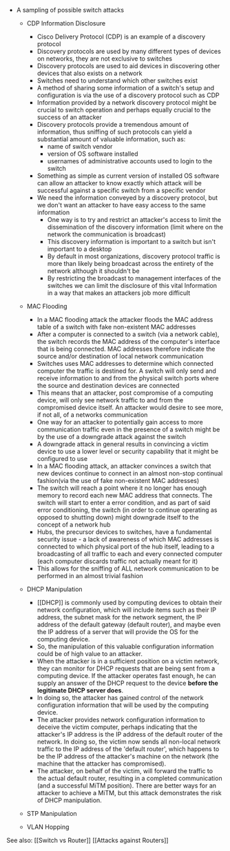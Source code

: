 - A sampling of possible switch attacks
	- CDP Information Disclosure
		- Cisco Delivery Protocol (CDP) is an example of a discovery protocol
		- Discovery protocols are used by many different types of devices on networks, they are not exclusive to switches
		- Discovery protocols are used to aid devices in discovering other devices that also exists on a network 
		- Switches need to understand which other switches exist
		- A method of sharing some information of a switch's setup and configuration is via the use of a discovery protocol such as CDP
		- Information provided by a network discovery protocol might be crucial to switch operation and perhaps equally crucial to the success of an attacker
		- Discovery protocols provide a tremendous amount of information, thus sniffing of such protocols can yield a substantial amount of valuable information, such as:
			- name of switch vendor
			- version of OS software installed
			- usernames of administrative accounts used to login to the switch
		- Something as simple as current version of installed OS software can allow an attacker to know exactly which attack will be successful against a specific switch from a specific vendor
		- We need the information conveyed by a discovery protocol, but we don't want an attacker to have easy access to the same information
			- One way is to try and restrict an attacker's access to limit the dissemination of the discovery information (limit where on the network the communication is broadcast)
			- This discovery information is important to a switch but isn't important to a desktop
			- By default in most organizations, discovery protocol traffic is more than likely being broadcast across the entirety of the network although it shouldn't be
			- By restricting the broadcast to management interfaces of the switches we can limit the disclosure of this vital Information in a way that makes an attackers job more difficult
			  
	- MAC Flooding
		- In a MAC flooding attack the attacker floods the MAC address table of a switch with fake non-existent MAC addresses
		- After a computer is connected to a switch (via a network cable), the switch records the MAC address of the computer's interface that is being connected. MAC addresses therefore indicate the source and/or destination of local network communication
		- Switches uses MAC addresses to determine which connected computer the traffic is destined for. A switch will only send and receive information to and from the physical switch ports where the source and destination devices are connected
		- This means that an attacker, post compromise of a computing device, will only see network traffic to and from the compromised device itself. An attacker would desire to see more, if not all, of a networks communication
		- One way for an attacker to potentially gain access to more communication traffic even in the presence of a switch might be by the use of a downgrade attack against the switch
		- A downgrade attack in general results in convincing a victim device to use a lower level or security capability that it might be configured to use
		- In a MAC flooding attack, an attacker convinces a switch that new devices continue to connect in an almost non-stop continual fashion(via the use of fake non-existent MAC addresses)
		- The switch will reach a point where it no longer has enough memory to record each new MAC address that connects. The switch will start to enter a error condition, and as part of said error conditioning, the switch (in order to continue operating as opposed to shutting down) might downgrade itself to the concept of a network hub
		- Hubs, the precursor devices to switches, have a fundamental security issue - a lack of awareness of which MAC addresses is connected to which physical port of the hub itself, leading to a broadcasting of all traffic to each and every connected computer (each computer discards traffic not actually meant for it)
		- This allows for the sniffing of ALL network communication to be performed in an almost trivial fashion
		  
	- DHCP Manipulation
		- [[DHCP]] is commonly used by computing devices to obtain their network configuration, which will include items such as their IP address, the subnet mask for the network segment, the IP address of the default gateway (default router), and maybe even the IP address of a server that will provide the OS for the computing device.
		- So, the manipulation of this valuable configuration information could be of high value to an attacker. 
		- When the attacker is in a sufficient position on a victim network, they can monitor for DHCP requests that are being sent from a computing device. If the attacker operates fast enough, he can supply an answer of the DHCP request to the device **before the legitimate DHCP server does**.
		- In doing so, the attacker has gained control of the network configuration information that will be used by the computing device. 
		- The attacker provides network configuration information to deceive the victim computer, perhaps indicating that the attacker's IP address is the IP address of the default router of the network. In doing so, the victim now sends all non-local network traffic to the IP address of the 'default router', which happens to be the IP address of the attacker's machine on the network (the machine that the attacker has compromised). 
		- The attacker, on behalf of the victim, will forward the traffic to the actual default router, resulting in a completed communication (and a successful MiTM position). There are better ways for an attacker to achieve a MiTM, but this attack demonstrates the risk of DHCP manipulation.
		  
	- STP Manipulation
	- VLAN Hopping

See also:
[[Switch vs Router]]
[[Attacks against Routers]]